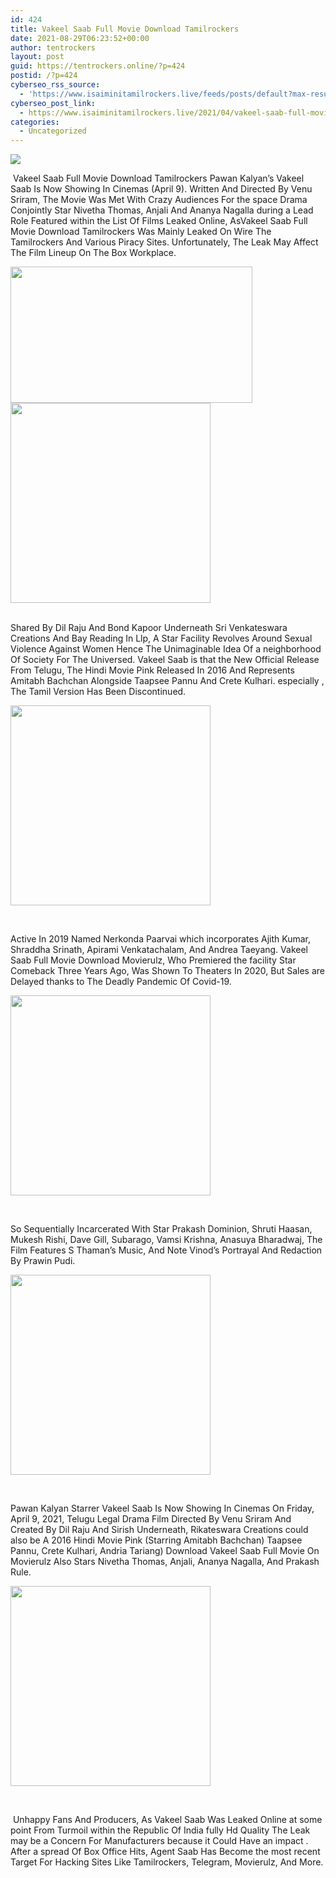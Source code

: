 ```yaml
---
id: 424
title: Vakeel Saab Full Movie Download Tamilrockers
date: 2021-08-29T06:23:52+00:00
author: tentrockers
layout: post
guid: https://tentrockers.online/?p=424
postid: /?p=424
cyberseo_rss_source:
  - 'https://www.isaiminitamilrockers.live/feeds/posts/default?max-results=150&start-index=1'
cyberseo_post_link:
  - https://www.isaiminitamilrockers.live/2021/04/vakeel-saab-full-movie-download.html
categories:
  - Uncategorized
---
```

<div class="media_block">
  <img src="https://1.bp.blogspot.com/-vQLkq_MTeEA/YHHZxEeN71I/AAAAAAAAAsk/CKIuYW-07EgRwU3YSC3RaI6t2FAcGKLeQCLcBGAsYHQ/s72-w387-h218-c/FC_Vakeel-Saab2.jpg" class="media_thumbnail" />
</div>

<meta content="&nbsp; Vakeel Saab Full Movie Download Tamilrockers &nbsp; Pawan Kalyan’s Vakeel Saab Is Now Showing In Cinemas (April 9). Written And Directed By Ven..." name="twitter:description" />

  


<center>
</center>

&nbsp;<span face="&quot;Source Sans Pro&quot;, &quot;Helvetica Neue&quot;, sans-serif">Vakeel Saab Full Movie Download Tamilrockers</span><span face="&quot;Source Sans Pro&quot;, &quot;Helvetica Neue&quot;, sans-serif">&nbsp;</span><span face="&quot;Source Sans Pro&quot;, &quot;Helvetica Neue&quot;, sans-serif">Pawan Kalyan’s Vakeel Saab Is Now Showing In Cinemas (April 9). Written And Directed By Venu Sriram, The Movie Was Met With Crazy Audiences For the space Drama Conjointly Star Nivetha Thomas, Anjali And Ananya Nagalla during a Lead Role Featured within the List Of Films Leaked Online, As</span><span face="Source Sans Pro, Helvetica Neue, sans-serif"><span>Vakeel Saab Full Movie Download Tamilrockers&nbsp;</span></span><span face="&quot;Source Sans Pro&quot;, &quot;Helvetica Neue&quot;, sans-serif">Was Mainly Leaked On Wire The Tamilrockers And Various Piracy Sites. Unfortunately, The Leak May Affect The Film Lineup On The Box Workplace.</span>

<div class="separator">
  <a href="https://1.bp.blogspot.com/-vQLkq_MTeEA/YHHZxEeN71I/AAAAAAAAAsk/CKIuYW-07EgRwU3YSC3RaI6t2FAcGKLeQCLcBGAsYHQ/s800/FC_Vakeel-Saab2.jpg"><img loading="lazy" border="0" data-original-height="500" data-original-width="800" height="218" src="https://1.bp.blogspot.com/-vQLkq_MTeEA/YHHZxEeN71I/AAAAAAAAAsk/CKIuYW-07EgRwU3YSC3RaI6t2FAcGKLeQCLcBGAsYHQ/w387-h218/FC_Vakeel-Saab2.jpg" width="387" /></a>
</div>



<div class="separator">
  <a href="https://nayishayari.com/radhe-movie-download/" target="_blank" rel="noopener"><img border="0" data-original-height="166" data-original-width="800" src="https://1.bp.blogspot.com/-OsooBv0oHjQ/YHHZ3fCvKFI/AAAAAAAAAss/yPbrXz-2KQowsb9BhiLH7Z1DP3Us5l4FgCLcBGAsYHQ/s320/unnamed.gif" width="320" /></a>
</div>

<span face="&quot;Source Sans Pro&quot;, &quot;Helvetica Neue&quot;, sans-serif"><br /></span><span><span face="Source Sans Pro, Helvetica Neue, sans-serif">Shared By Dil Raju And Bond Kapoor Underneath Sri Venkateswara Creations And Bay Reading In Llp, A Star Facility Revolves Around Sexual Violence Against Women Hence The Unimaginable Idea Of a neighborhood Of Society For The Universed. Vakeel Saab is that the New Official Release From Telugu, The Hindi Movie Pink Released In 2016 And Represents Amitabh Bachchan Alongside Taapsee Pannu And Crete Kulhari. especially , The Tamil Version Has Been Discontinued.&nbsp;</span></span>

<div class="separator">
  <a href="https://nayishayari.com/radhe-movie-download/" target="_blank" rel="noopener"><img border="0" data-original-height="166" data-original-width="800" src="https://1.bp.blogspot.com/-pdV6spLRQfU/YHHZ6xo-2ZI/AAAAAAAAAs0/2No3rlABlRsTsdS92xHSpID7sff0atjEACLcBGAsYHQ/s320/unnamed.gif" width="320" /></a>
</div>

<span face="Source Sans Pro, Helvetica Neue, sans-serif"><br /></span><ins class="fce2306c8b5" data-affquery="/81dee8bcaf/ce2306c8b5/?placementName=default" data-domain="//aaaaaco.com" data-height="0" data-width="0"></ins><ins class="fce2306c8b5" data-affquery="/81dee8bcaf/ce2306c8b5/?placementName=default" data-domain="//aaaaaco.com" data-height="0" data-width="0"></ins>

<span><span face="Source Sans Pro, Helvetica Neue, sans-serif">Active In 2019 Named Nerkonda Paarvai which incorporates Ajith Kumar, Shraddha Srinath, Apirami Venkatachalam, And Andrea Taeyang. Vakeel Saab Full Movie Download Movierulz, Who Premiered the facility Star Comeback Three Years Ago, Was Shown To Theaters In 2020, But Sales are Delayed thanks to The Deadly Pandemic Of Covid-19.&nbsp;</span></span>

<div class="separator">
  <a href="https://nayishayari.com/radhe-movie-download/" target="_blank" rel="noopener"><img border="0" data-original-height="166" data-original-width="800" src="https://1.bp.blogspot.com/-ZUMVVjLyGCg/YHHZ_X_7_cI/AAAAAAAAAs4/zzTu9mr3qFoNLm6mrgPPVayZoTDPt_rSACLcBGAsYHQ/s320/unnamed.gif" width="320" /></a>
</div>

<span face="Source Sans Pro, Helvetica Neue, sans-serif"><br /></span><ins class="fce2306c8b5" data-affquery="/81dee8bcaf/ce2306c8b5/?placementName=default" data-domain="//aaaaaco.com" data-height="0" data-width="0"></ins>

<span><span face="Source Sans Pro, Helvetica Neue, sans-serif">So Sequentially Incarcerated With Star Prakash Dominion, Shruti Haasan, Mukesh Rishi, Dave Gill, Subarago, Vamsi Krishna, Anasuya Bharadwaj, The Film Features S Thaman’s Music, And Note Vinod’s Portrayal And Redaction By Prawin Pudi.</span></span>

<div class="separator">
  <a href="https://nayishayari.com/radhe-movie-download/" target="_blank" rel="noopener"><img border="0" data-original-height="166" data-original-width="800" src="https://1.bp.blogspot.com/-WbYQis_Fgdk/YHHZl5oOg9I/AAAAAAAAAsY/VQp9KkjFP7sx2fUa_NkdUlwvCzFlHYnfgCLcBGAsYHQ/s320/unnamed.gif" width="320" /></a>
</div>

<span face="Source Sans Pro, Helvetica Neue, sans-serif"><br /></span>

<span><span face="Source Sans Pro, Helvetica Neue, sans-serif">Pawan Kalyan Starrer Vakeel Saab Is Now Showing In Cinemas On Friday, April 9, 2021, Telugu Legal Drama Film Directed By Venu Sriram And Created By Dil Raju And Sirish Underneath, Rikateswara Creations could also be A 2016 Hindi Movie Pink (Starring Amitabh Bachchan) Taapsee Pannu, Crete Kulhari, Andria Tariang) Download Vakeel Saab Full Movie On Movierulz Also Stars Nivetha Thomas, Anjali, Ananya Nagalla, And Prakash Rule.</span></span>

<div class="separator">
  <a href="https://nayishayari.com/radhe-movie-download/" target="_blank" rel="noopener"><img border="0" data-original-height="166" data-original-width="800" src="https://1.bp.blogspot.com/-1t8CqaCDSNE/YHHZpZUhDuI/AAAAAAAAAsc/xWIk1qbP4QotY77Xz2d2Yv6YQs1s4JwkwCLcBGAsYHQ/s320/unnamed.gif" width="320" /></a>
</div>

<span face="Source Sans Pro, Helvetica Neue, sans-serif"><br /></span>

<span><span face="Source Sans Pro, Helvetica Neue, sans-serif">&nbsp;Unhappy Fans And Producers, As Vakeel Saab Was Leaked Online at some point From Turmoil within the Republic Of India fully Hd Quality The Leak may be a Concern For Manufacturers because it Could Have an impact . After a spread Of Box Office Hits, Agent Saab Has Become the most recent Target For Hacking Sites Like Tamilrockers, Telegram, Movierulz, And More.</span></span>

<center>
</center>